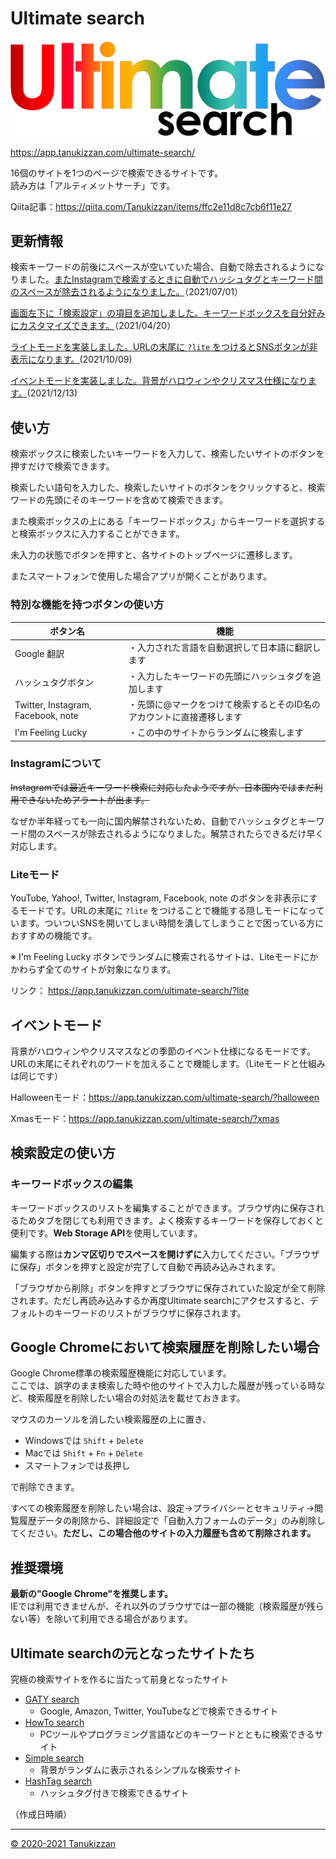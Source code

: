 # Ultimate search

![logo](./images/ultimate.svg)

https://app.tanukizzan.com/ultimate-search/

16個のサイトを1つのページで検索できるサイトです。  
読み方は「アルティメットサーチ」です。

Qiita記事：https://qiita.com/Tanukizzan/items/ffc2e11d8c7cb6f11e27

## 更新情報

検索キーワードの前後にスペースが空いていた場合、自動で除去されるようになりました。[またInstagramで検索するときに自動でハッシュタグとキーワード間のスペースが除去されるようになりました。](#instagramについて)（2021/07/01）

[画面左下に「検索設定」の項目を追加しました。キーワードボックスを自分好みにカスタマイズできます。](#検索設定の使い方)（2021/04/20）

[ライトモードを実装しました。URLの末尾に `?lite` をつけるとSNSボタンが非表示になります。](#liteモード)(2021/10/09)

[イベントモードを実装しました。背景がハロウィンやクリスマス仕様になります。](#イベントモード)(2021/12/13)

## 使い方

検索ボックスに検索したいキーワードを入力して、検索したいサイトのボタンを押すだけで検索できます。

検索したい語句を入力した、検索したいサイトのボタンをクリックすると、検索ワードの先頭にそのキーワードを含めて検索できます。

また検索ボックスの上にある「キーワードボックス」からキーワードを選択すると検索ボックスに入力することができます。

未入力の状態でボタンを押すと、各サイトのトップページに遷移します。

またスマートフォンで使用した場合アプリが開くことがあります。

### 特別な機能を持つボタンの使い方

| ボタン名 | 機能 |
| - | - |
| Google 翻訳 | ・入力された言語を自動選択して日本語に翻訳します |
| ハッシュタグボタン | ・入力したキーワードの先頭にハッシュタグを追加します |
| Twitter, Instagram, Facebook, note | ・先頭に@マークをつけて検索するとそのID名のアカウントに直接遷移します |
| I'm Feeling Lucky | ・この中のサイトからランダムに検索します |

### Instagramについて
~~Instagramでは最近キーワード検索に対応したようですが、日本国内ではまだ利用できないためアラートが出ます。~~

なぜか半年経っても一向に国内解禁されないため、自動でハッシュタグとキーワード間のスペースが除去されるようになりました。解禁されたらできるだけ早く対応します。

### Liteモード

YouTube, Yahoo!, Twitter, Instagram, Facebook, note のボタンを非表示にするモードです。URLの末尾に `?lite` をつけることで機能する隠しモードになっています。ついついSNSを開いてしまい時間を潰してしまうことで困っている方におすすめの機能です。

※ I'm Feeling Lucky ボタンでランダムに検索されるサイトは、Liteモードにかかわらず全てのサイトが対象になります。

リンク： https://app.tanukizzan.com/ultimate-search/?lite

## イベントモード

背景がハロウィンやクリスマスなどの季節のイベント仕様になるモードです。URLの末尾にそれぞれのワードを加えることで機能します。（Liteモードと仕組みは同じです）

Halloweenモード：https://app.tanukizzan.com/ultimate-search/?halloween

Xmasモード：https://app.tanukizzan.com/ultimate-search/?xmas

## 検索設定の使い方

### キーワードボックスの編集

キーワードボックスのリストを編集することができます。ブラウザ内に保存されるためタブを閉じても利用できます。よく検索するキーワードを保存しておくと便利です。**Web Storage API**を使用しています。

編集する際は**カンマ区切りでスペースを開けずに**入力してください。「ブラウザに保存」ボタンを押すと設定が完了して自動で再読み込みされます。

「ブラウザから削除」ボタンを押すとブラウザに保存されていた設定が全て削除されます。ただし再読み込みするか再度Ultimate searchにアクセスすると、デフォルトのキーワードのリストがブラウザに保存されます。

## Google Chromeにおいて検索履歴を削除したい場合

Google Chrome標準の検索履歴機能に対応しています。  
ここでは、誤字のまま検索した時や他のサイトで入力した履歴が残っている時など、検索履歴を削除したい場合の対処法を載せておきます。

マウスのカーソルを消したい検索履歴の上に置き、

- Windowsでは `Shift` + `Delete`
- Macでは `Shift` + `Fn` + `Delete`
- スマートフォンでは長押し

で削除できます。

すべての検索履歴を削除したい場合は、設定→プライバシーとセキュリティ→閲覧履歴データの削除から、詳細設定で「自動入力フォームのデータ」のみ削除してください。**ただし、この場合他のサイトの入力履歴も含めて削除されます。**

## 推奨環境

**最新の"Google Chrome"を推奨します。**  
IEでは利用できませんが、それ以外のブラウザでは一部の機能（検索履歴が残らない等）を除いて利用できる場合があります。

## Ultimate searchの元となったサイトたち

究極の検索サイトを作るに当たって前身となったサイト

- [GATY search](https://app.tanukizzan.com/gaty-search/)
  - Google, Amazon, Twitter, YouTubeなどで検索できるサイト
- [HowTo search](https://app.tanukizzan.com/howto-search/)
  - PCツールやプログラミング言語などのキーワードとともに検索できるサイト
- [Simple search](https://app.tanukizzan.com/simple-search/)
  - 背景がランダムに表示されるシンプルな検索サイト
- [HashTag search](https://app.tanukizzan.com/hashtag-search/)
  - ハッシュタグ付きで検索できるサイト

（作成日時順）

---

[&copy; 2020-2021 Tanukizzan](https://app.tanukizzan.com/)
